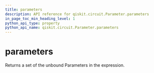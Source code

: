 ```yaml
---
title: parameters
description: API reference for qiskit.circuit.Parameter.parameters
in_page_toc_min_heading_level: 1
python_api_type: property
python_api_name: qiskit.circuit.Parameter.parameters
---
```


# parameters

Returns a set of the unbound Parameters in the expression.

